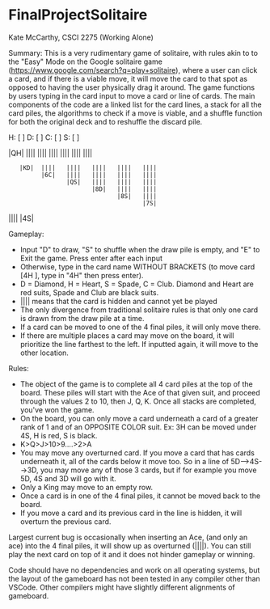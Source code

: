 # FinalProjectSolitaire

Kate McCarthy, CSCI 2275 (Working Alone)

Summary:
This is a very rudimentary game of solitaire, with rules akin to to the "Easy" Mode on the Google solitaire game (https://www.google.com/search?q=play+solitaire), where a user can click a card, and if there is a viable move, it will move the card to that spot as opposed to having the user physically drag it around. The game functions by users typing in the card input to move a card or line of cards. The main components of the code are a linked list for the card lines, a stack for all the card piles, the algorithms to check if a move is viable, and a shuffle function for both the original deck and to reshuffle the discard pile. 


 H: [    ]   D: [    ]   C: [    ]   S: [    ]
 

|QH|   ||||  ||||   ||||   ||||   ||||   |||| 

       |KD|  ||||   ||||   ||||   ||||   ||||   
             |6C|   ||||   ||||   ||||   ||||   
                    |QS|   ||||   ||||   ||||
                           |8D|   ||||   ||||    
                                  |8S|   ||||  
                                         |7S|
                                         
||||   |4S|

Gameplay:
- Input "D" to draw, "S" to shuffle when the draw pile is empty, and "E" to Exit the game. Press enter after each input
- Otherwise, type in the card name WITHOUT BRACKETS (to move card [4H ], type in "4H" then press enter).
- D = Diamond, H = Heart, S = Spade, C = Club. Diamond and Heart are red suits, Spade and Club are black suits. 
- |||| means that the card is hidden and cannot yet be played
- The only divergence from traditional solitaire rules is that only one card is drawn from the draw pile at a time. 
- If a card can be moved to one of the 4 final piles, it will only move there.
- If there are multiple places a card may move on the board, it will prioritize the line farthest to the left. If inputted again, it will move to the other location.

Rules: 
- The object of the game is to complete all 4 card piles at the top of the board. These piles will start with the Ace of that given suit, and proceed through the values 2 to 10, then J, Q, K. Once all stacks are completed, you've won the game. 
- On the board, you can only move a card underneath a card of a greater rank of 1 and of an OPPOSITE COLOR suit. Ex: 3H can be moved under 4S, H is red, S is black. 
- K>Q>J>10>9....>2>A
- You may move any overturned card. If you move a card that has cards underneath it, all of the cards below it move too. So in a line of 5D-->4S-->3D, you may move any of those 3 cards, but if for example you move 5D, 4S and 3D will go with it. 
- Only a King may move to an empty row.
- Once a card is in one of the 4 final piles, it cannot be moved back to the board.
- If you move a card and its previous card in the line is hidden, it will overturn the previous card.


Largest current bug is occasionally when inserting an Ace, (and only an ace) into the 4 final piles, it will show up as overturned (||||). You can still play the next card on top of it and it does not hinder gameplay or winning. 

Code should have no dependencies and work on all operating systems, but the layout of the gameboard has not been tested in any compiler other than VSCode. Other compilers might have slightly different alignments of gameboard. 



